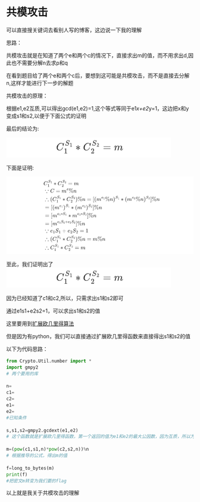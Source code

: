 # 共模攻击

可以直接搜关键词去看别人写的博客，这边说一下我的理解

思路：

共模攻击就是在知道了两个e和两个c的情况下，直接求出m的值，而不用求出d,因此也不需要分解n去求p和q

在看到题目给了两个e和两个c后，要想到这可能是共模攻击，而不是直接去分解n,这样才能进行下一步的解题

共模攻击的原理：

根据e1,e2互质,可以得出gcd(e1,e2)=1,这个等式等同于e1*x+e2*y=1，这边把x和y变成s1和s2,以便于下面公式的证明

最后的结论为:

![img](https://raw.githubusercontent.com/HQLF/Picture/main/%E5%85%B1%E6%A8%A1%E6%94%BB%E5%87%BB1.png)



下面是证明:

![img](https://raw.githubusercontent.com/HQLF/Picture/main/%E5%85%B1%E6%A8%A1%E6%94%BB%E5%87%BB2.png)

至此，我们证明出了![img](https://raw.githubusercontent.com/HQLF/Picture/main/%E5%85%B1%E6%A8%A1%E6%94%BB%E5%87%BB1.png)



因为已经知道了c1和c2,所以，只需求出s1和s2即可

通过e1s1+e2s2=1，可以求出s1和s2的值

这里要用到[扩展欧几里得算法](https://zh.wikipedia.org/zh-hans/扩展欧几里得算法)

但是因为有python，我们可以直接通过扩展欧几里得函数来直接得出s1和s2的值

以下为代码思路：

```py
from Crypto.Util.number import *
import gmpy2
# 两个要用的库

n=
c1=
c2=
e1=
e2=
#已知条件

s,s1,s2=gmpy2.gcdext(e1,e2)
# 这个函数就是扩展欧几里得函数，第一个返回的值为e1和e2的最大公因数，因为互质，所以为1，随便拿个值去存，第二个和第三个就是要求的s1和s2

m=(pow(c1,s1,n)*pow(c2,s2,n))%n
# 根据推导的公式，得出m的值

f=long_to_bytes(m)
print(f)
#把密文m转变为我们要的flag

```

以上就是我关于共模攻击的理解


